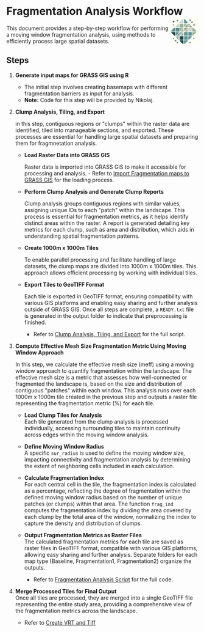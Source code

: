 # Fragmentation Analysis Workflow  <img align="right" width="15%" src="images/logo.jpeg"> 
 
This document provides a step-by-step workflow for performing a moving window fragmentation analysis, using methods to efficiently process large spatial datasets.

## Steps
1. **Generate input maps for GRASS GIS using R**
   - The initial step involves creating basemaps with different fragmentation barriers as input for analysis. 
   - **Note:** Code for this step will be provided by Nikolaj.

2. **Clump Analysis, Tiling, and Export**

   in this step, contiguous regions or "clumps" within the raster data are identified, tiled into manageable sections, and exported. These processes are essential for handling large spatial datasets and preparing them for fragmnetation analysis.
   
   - **Load Raster Data into GRASS GIS**

      Raster data is imported into GRASS GIS to make it accessible for processing and analysis.
     	 - Refer to [Import Fragmentation maps to GRASS GIS](https://github.com/E-O-Conchas/fragmentation/blob/7c56ac37c6174fcb428483b30376997a3fc678d7/01.load_vrt_to_grass.py) for the loading process.

   - **Perform Clump Analysis and Generate Clump Reports**
  
     Clump analysis groups contiguous regions with similar values, assigning unique IDs to each "patch" within the landscape. This process is essential for fragmentation metrics, as it helps identify distinct areas within the raster. A report is generated detailing key metrics for each clump, such as area and distribution, which aids in understanding spatial fragmentation patterns.

   - **Create 1000m x 1000m Tiles**
  
     To enable parallel processing and facilitate handling of large datasets, the clump maps are divided into 1000m x 1000m tiles. This approach allows efficient processing by working with individual tiles.
   
   - **Export Tiles to GeoTIFF Format**  

     Each tile is exported in GeoTIFF format, ensuring compatibility with various GIS platforms and enabling easy sharing and further analysis outside of GRASS GIS. Once all steps are complete, a `READY.txt` file is generated in the output folder to indicate that preprocessing is finished.
   
       - Refer to [Clump Analysis, Tiling, and Export](https://github.com/E-O-Conchas/fragmentation/blob/7c56ac37c6174fcb428483b30376997a3fc678d7/02.clumps_analysis_tiles_and_export.py) for the full script.

3. **Compute Effective Mesh Size Fragmentation Metric Using Moving Window Approach**

   In this step, we calculate the effective mesh size (meff) using a moving window approach to quantify fragmentation within the landscape. The effective mesh size is a metric that assesses how well-connected or fragmented the landscape is, based on the size and distribution of contiguous "patches" within each window. This analysis runs over each 1000m x 1000m tile created in the previous step and outputs a raster file representing the fragmentation metric (%) for each tile.
   
   - **Load Clump Tiles for Analysis**  
     Each tile generated from the clump analysis is processed individually, accessing surrounding tiles to maintain continuity across edges within the moving window analysis.

   - **Define Moving Window Radius**  
     A specific `sur_radius` is used to define the moving window size, impacting connectivity and fragmentation analysis by determining the extent of neighboring cells included in each calculation.

   - **Calculate Fragmentation Index**  
     For each central cell in the tile, the fragmentation index is calculated as a percentage, reflecting the degree of fragmentation within the defined moving window radius based on the number of unique patches (or clumps) within that area. The function `frag_ind` computes the fragmentation index by dividing the area covered by each clump by the total area of the window, normalizing the index to capture the density and distribution of clumps.

   - **Output Fragmentation Metrics as Raster Files**  
     The calculated fragmentation metrics for each tile are saved as raster files in GeoTIFF format, compatible with various GIS platforms, allowing easy sharing and further analysis. Separate folders for each map type (Baseline, Fragmentation1, Fragmentation2) organize the outputs.

     - Refer to [Fragmentation Analysis Script](https://github.com/E-O-Conchas/fragmentation/blob/f55dc3c1dca43410e8a705073abcbabd9bc67f62/03.fragmentation_indicator_multiple_folders.py) for the full code.

4. **Merge Processed Tiles for Final Output**  
   Once all tiles are processed, they are merged into a single GeoTIFF file representing the entire study area, providing a comprehensive view of the fragmentation metrics across the landscape.

     - Refer to [Create VRT and Tiff](https://github.com/E-O-Conchas/fragmentation/blob/c235315ecab7790f5b52a7087b99be9d55a13fcf/04.convert_results_to_vrt_and_tiff.py)




